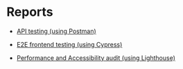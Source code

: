 
# Reports

- [API testing (using Postman)](api/README.md)

- [E2E frontend testing (using Cypress)](e2e/README.md)

- [Performance and Accessibility audit (using Lighthouse)](qa/README.md)
